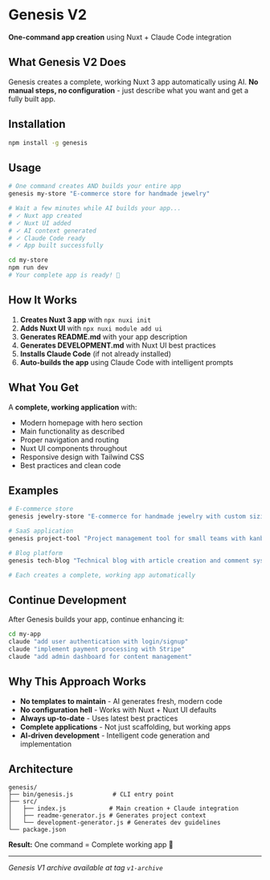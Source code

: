 # Genesis V2

**One-command app creation** using Nuxt + Claude Code integration

## What Genesis V2 Does

Genesis creates a complete, working Nuxt 3 app automatically using AI. **No manual steps, no configuration** - just describe what you want and get a fully built app.

## Installation

```bash
npm install -g genesis
```

## Usage

```bash
# One command creates AND builds your entire app
genesis my-store "E-commerce store for handmade jewelry"

# Wait a few minutes while AI builds your app...
# ✓ Nuxt app created
# ✓ Nuxt UI added  
# ✓ AI context generated
# ✓ Claude Code ready
# ✓ App built successfully

cd my-store
npm run dev
# Your complete app is ready! 🎉
```

## How It Works

1. **Creates Nuxt 3 app** with `npx nuxi init`
2. **Adds Nuxt UI** with `npx nuxi module add ui`  
3. **Generates README.md** with your app description
4. **Generates DEVELOPMENT.md** with Nuxt UI best practices
5. **Installs Claude Code** (if not already installed)
6. **Auto-builds the app** using Claude Code with intelligent prompts

## What You Get

A **complete, working application** with:
- Modern homepage with hero section
- Main functionality as described
- Proper navigation and routing  
- Nuxt UI components throughout
- Responsive design with Tailwind CSS
- Best practices and clean code

## Examples

```bash
# E-commerce store
genesis jewelry-store "E-commerce for handmade jewelry with custom sizing"

# SaaS application  
genesis project-tool "Project management tool for small teams with kanban boards"

# Blog platform
genesis tech-blog "Technical blog with article creation and comment system"

# Each creates a complete, working app automatically
```

## Continue Development

After Genesis builds your app, continue enhancing it:

```bash
cd my-app
claude "add user authentication with login/signup"
claude "implement payment processing with Stripe"
claude "add admin dashboard for content management"
```

## Why This Approach Works

- **No templates to maintain** - AI generates fresh, modern code
- **No configuration hell** - Works with Nuxt + Nuxt UI defaults  
- **Always up-to-date** - Uses latest best practices
- **Complete applications** - Not just scaffolding, but working apps
- **AI-driven development** - Intelligent code generation and implementation

## Architecture

```
genesis/
├── bin/genesis.js           # CLI entry point
├── src/
│   ├── index.js            # Main creation + Claude integration
│   ├── readme-generator.js # Generates project context
│   └── development-generator.js # Generates dev guidelines
└── package.json
```

**Result:** One command = Complete working app 🚀

---

*Genesis V1 archive available at tag `v1-archive`*
